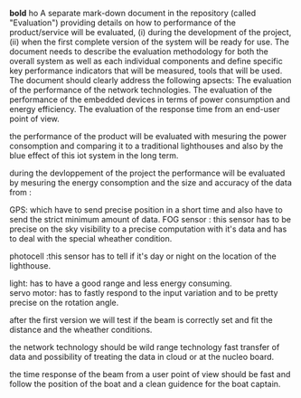 **bold** ho 
A separate mark-down document in the repository (called "Evaluation") providing details on how to performance of the product/service will be evaluated, 
(i) during the development of the project, (ii) when the first complete version of the system will be ready for use. The document needs to describe the
evaluation methodology for both the overall system as well as each individual components and define specific key performance indicators that will be measured,
tools that will be used.
The document should clearly address the following apsects:
The evaluation of the performance of the network technologies.
The evaluation of the performance of the embedded devices in terms of power consumption and energy efficiency.
The evaluation of the response time from an end-user point of view.


the performance of the product will be evaluated with  mesuring  the power consomption and comparing it to a traditional lighthouses
and also by the blue effect of this iot system  in the long term.

during the devloppement of the project the performance will be evaluated by mesuring the energy consomption and the size and accuracy of the data from :

  GPS: which have to send precise position in a short time and also have to send the strict minimum amount of data.
  FOG sensor : this sensor has to be precise on the sky visibility to  a precise computation with it's data and has to deal with the special wheather condition.

  photocell :this sensor has to tell if it's day or night on the location of the lighthouse. 

  light: has to have a good range and less energy consuming.   
  servo motor: has to fastly respond to the input variation and to be pretty precise on the rotation angle. 

after the first version we will test if the beam is correctly set and fit the distance and the wheather conditions. 

the network technology should be wild range technology fast transfer of data and possibility of treating the data in cloud or at the nucleo board.

the time response of the beam from a user point of view should be fast and follow the position of the boat  and a clean guidence for the boat captain.
